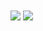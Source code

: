 <img align="center" src="https://github-readme-stats.vercel.app/api?username=putragilanq&theme=buefy" />
<img align="center" src="https://github-readme-stats.vercel.app/api/top-langs/?username=putragilanq&theme=buefy&hide=html&layout=compact" />

